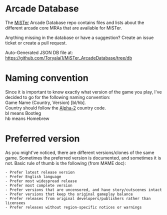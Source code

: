 # Arcade Database

The [MiSTer](https://github.com/MiSTer-devel/Wiki_MiSTer/wiki) Arcade Database repo contains files and lists about the different arcade core MRAs that are available for MiSTer.

Anything missing in the database or have a suggestion? Create an issue ticket or create a pull request.

Auto-Generated JSON DB file at: https://github.com/Toryalai1/MiSTer_ArcadeDatabase/tree/db

# Naming convention
Since it is important to know exactly what version of the game you play, I've decided to go for the following naming convention:  
Game Name (Country, Version) [bl/hb].  
Country should follow the [Alpha-2](https://www.iban.com/country-codes) country code.  
bl means Bootleg  
hb means Homebrew

# Preferred version
As you might've noticed, there are different versions/clones of the same game. Sometimes the preferred version is documented, and sometimes it is not. Basic rule of thumb is the following (from MAME doc):

```
- Prefer latest release version
- Prefer English language
- Prefer most widespread release
- Prefer most complete version
- Prefer versions that are uncensored, and have story/cutscenes intact
- Prefer versions that keep the original gameplay balance
- Prefer releases from original developers/publishers rather than licensees
- Prefer releases without region-specific notices or warnings
```
